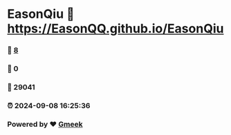 # EasonQiu :link: https://EasonQQ.github.io/EasonQiu 
### :page_facing_up: [8](https://EasonQQ.github.io/EasonQiu/tag.html) 
### :speech_balloon: 0 
### :hibiscus: 29041 
### :alarm_clock: 2024-09-08 16:25:36 
### Powered by :heart: [Gmeek](https://github.com/Meekdai/Gmeek)
